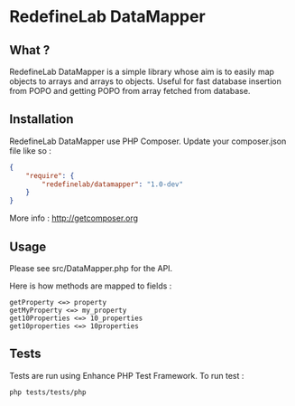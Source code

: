 RedefineLab DataMapper
======================

What ?
------

RedefineLab DataMapper is a simple library whose aim is to easily map objects
to arrays and arrays to objects. Useful for fast database insertion from POPO
and getting POPO from array fetched from database.

Installation
------------

RedefineLab DataMapper use PHP Composer.
Update your composer.json file like so :

```json
{
    "require": {
        "redefinelab/datamapper": "1.0-dev"
    }
}
```

More info : http://getcomposer.org

Usage
-----

Please see src/DataMapper.php for the API.

Here is how methods are mapped to fields :

```text
getProperty <=> property
getMyProperty <=> my_property
get10Properties <=> 10_properties
get10properties <=> 10properties
```

Tests
-----

Tests are run using Enhance PHP Test Framework.
To run test :

```bash
php tests/tests/php
```